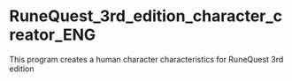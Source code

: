 # RuneQuest_3rd_edition_character_creator_ENG
This program creates a human character characteristics for RuneQuest 3rd edition
